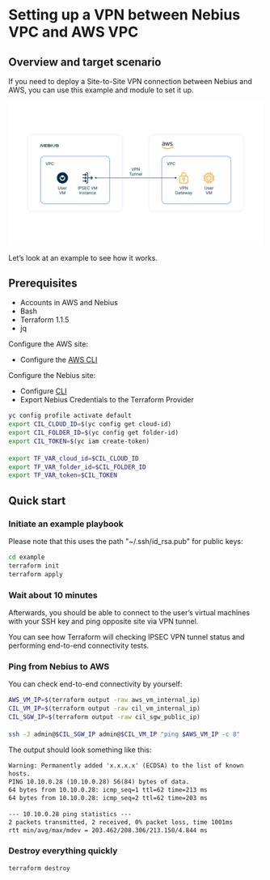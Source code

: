 # Setting up a VPN between Nebius VPC and AWS VPC

## Overview and target scenario
If you need to deploy a Site-to-Site VPN connection between Nebius and AWS, you can use this example and module to set it up.


<p align="center">
    <img src="vpn-nebius.png" alt="VPN tunnel between Nebius and AWS diagram" width="800"/>
</p>


Let’s look at an example to see how it works.

## Prerequisites

- Accounts in AWS and Nebius
- Bash
- Terraform 1.1.5
- jq

Configure the AWS site:
- Configure the [AWS CLI](https://docs.aws.amazon.com/cli/latest/userguide/cli-chap-configure.html)

Configure the Nebius site:
- Configure [CLI](https://nebius.com/il/docs/cli/quickstart) 
- Export Nebius Credentials to the Terraform Provider

```bash
yc config profile activate default
export CIL_CLOUD_ID=$(yc config get cloud-id)
export CIL_FOLDER_ID=$(yc config get folder-id)
export CIL_TOKEN=$(yc iam create-token)

export TF_VAR_cloud_id=$CIL_CLOUD_ID
export TF_VAR_folder_id=$CIL_FOLDER_ID
export TF_VAR_token=$CIL_TOKEN
```

## Quick start

### Initiate an example playbook  

Please note that this uses the path "~/.ssh/id_rsa.pub" for public keys: 

```bash
cd example
terraform init
terraform apply
```

### Wait about 10 minutes

Afterwards, you should be able to connect to the user’s virtual machines with your SSH key and ping opposite site via VPN tunnel.

You can see how Terraform will checking IPSEC VPN tunnel status and performing end-to-end connectivity tests.


### Ping from Nebius to AWS

You can check end-to-end connectivity by yourself:
```bash
AWS_VM_IP=$(terraform output -raw aws_vm_internal_ip)
CIL_VM_IP=$(terraform output -raw cil_vm_internal_ip)
CIL_SGW_IP=$(terraform output -raw cil_sgw_public_ip)

ssh -J admin@$CIL_SGW_IP admin@$CIL_VM_IP "ping $AWS_VM_IP -c 8"
```

The output should look something like this:
```
Warning: Permanently added 'x.x.x.x' (ECDSA) to the list of known hosts.
PING 10.10.0.28 (10.10.0.28) 56(84) bytes of data.
64 bytes from 10.10.0.28: icmp_seq=1 ttl=62 time=213 ms
64 bytes from 10.10.0.28: icmp_seq=2 ttl=62 time=203 ms

--- 10.10.0.28 ping statistics ---
2 packets transmitted, 2 received, 0% packet loss, time 1001ms
rtt min/avg/max/mdev = 203.462/208.306/213.150/4.844 ms
```


### Destroy everything quickly

```bash
terraform destroy
```
